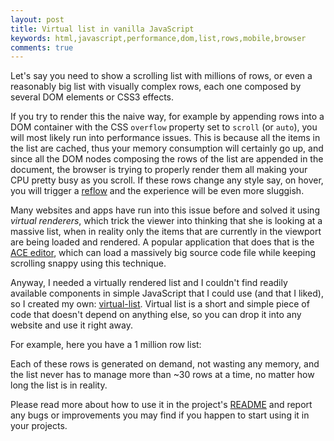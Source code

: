 ```yaml
---
layout: post
title: Virtual list in vanilla JavaScript
keywords: html,javascript,performance,dom,list,rows,mobile,browser
comments: true
---
```


Let's say you need to show a scrolling list with millions of rows, or even
a reasonably big list with visually complex rows, each one composed by several
DOM elements or CSS3 effects.

If you try to render this the naive way,
for example by appending rows into a DOM container with the CSS  `overflow` property set
to `scroll` (or `auto`), you will most likely run into performance issues. This is because all the items in the list are cached, thus your memory
consumption will certainly go up, and since all the DOM nodes composing the rows of
the list are appended in the document, the browser is trying to properly render them all making your CPU pretty busy as you scroll. If these rows change any style say, on hover, you will trigger a [reflow](http://www-archive.mozilla.org/newlayout/doc/reflow.html) and the experience will be even more sluggish.
<!--more-->

Many websites and apps have run into this issue before and solved it using _virtual renderers_, which trick the viewer into thinking that she is looking at a massive list, when in reality only the items that are currently in the viewport are being loaded and rendered. A popular application that does that is the [ACE editor](http://ace.ajax.org/), which can load a massively big source code file while keeping scrolling snappy using this technique.

Anyway, I needed a virtually rendered list and I couldn't find readily available components in simple JavaScript that I could use (and that I liked), so I created my own: [virtual-list](https://github.com/sergi/virtual-list). Virtual list is a short and simple piece of code that doesn't depend on anything else, so you can drop it into any website and use it right away.

For example, here you have a 1 million row list:

<div id="placeholder" style="text-align: center;"></div>
<script>

function VirtualList(config) {
  var width = (config && config.w + 'px') || '100%';
  var height = this.height = (config && config.h + 'px') || '100%';
  var itemHeight = this.itemHeight = config.itemHeight;

  this.items = config.items;
  this.generatorFn = config.generatorFn;
  console.log(config.totalRows)
  this.totalRows = config.totalRows || (config.items && config.items.length);

  var totalHeight = itemHeight * this.totalRows;
  this.scroller = VirtualList.createScroller(totalHeight);
  this.container = VirtualList.createContainer(width, height);

  var screenItemsLen = Math.ceil(config.h / itemHeight);
  // Cache 4 times the number of items that fit in the container viewport
  var cachedItemsLen = screenItemsLen * 3;
  this._renderChunk(this.container, 0, cachedItemsLen / 2);

  var self = this;
  var lastRepaintY;
  var maxBuffer = screenItemsLen * itemHeight;

  function onScroll(e) {
    var scrollTop = e.target.scrollTop;
    var first = parseInt(scrollTop / itemHeight) - screenItemsLen;
    first = first < 0 ? 0 : first;
    if (!lastRepaintY || Math.abs(scrollTop - lastRepaintY) > maxBuffer) {
      self._renderChunk(self.container, first, cachedItemsLen);
      lastRepaintY = scrollTop;
    }

    e.preventDefault && e.preventDefault();
  }

  this.container.addEventListener('scroll', onScroll);
}

VirtualList.prototype._renderChunk = function(node, fromPos, howMany) {
  var fragment = document.createDocumentFragment();
  fragment.appendChild(this.scroller);

  var finalItem = fromPos + howMany;
  if (finalItem > this.totalRows)
    finalItem = this.totalRows;

  for (var i = fromPos; i < finalItem; i++) {
    var item;
    if (this.generatorFn)
      item = this.generatorFn(i);
    else {
      if (typeof this.items[i] === 'string') {
        var itemText = document.createTextNode(this.items[i]);
        item = document.createElement('div');
        item.style.height = this.height;
        item.appendChild(itemText);
      } else {
        item = this.items[i];
      }
    }

    item.classList.add('vrow');
    item.style.position = 'absolute';
    item.style.top = (i * this.itemHeight) + 'px';
    fragment.appendChild(item);
  }

  node.innerHTML = '';
  node.appendChild(fragment);
};

VirtualList.createContainer = function(w, h) {
  var c = document.createElement('div');
  c.style.width = w;
  c.style.height = h;
  c.style.overflow = 'auto';
  c.style.position = 'relative';
  c.style.padding = 0;
  c.style.border = '1px solid black';
  return c;
};

VirtualList.createScroller = function(h) {
  var scroller = document.createElement('div');
  scroller.style.opacity = 0;
  scroller.style.position = 'absolute';
  scroller.style.top = 0;
  scroller.style.left = 0;
  scroller.style.width = '1px';
  scroller.style.height = h + 'px';
  return scroller;
};

var list = new VirtualList({
w: 300,
h: 300,
itemHeight: 31,
totalRows: 1000000,
generatorFn: function(row) {
  var el = document.createElement("div");
  el.innerHTML = "I am row number " + row;
  el.style.backgroundColor = "red";
  el.style.background = "linear-gradient(to bottom, #fefefd 0%,#dce3c4 42%,#aebf76 100%)";
  el.style.textAlign = "center";
  el.style.width = "300px";
  return el;
}
});

list.container.style.marginLeft = "auto";
list.container.style.marginRight = "auto";
document.getElementById("placeholder")
.appendChild(list.container);
</script>

Each of these rows is generated on demand, not wasting any memory, and the list
never has to manage more than ~30 rows at a time, no matter how long the list
is in reality.

Please read more about how to use it in the project's [README](https://github.com/sergi/virtual-list#virtual-dom-list)
and report any bugs or improvements you may find if you happen to start using it in your projects.
